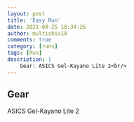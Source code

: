 ```yaml
---
layout: post
title: 'Easy Run'
date: 2021-09-25 18:34:26
author: multishiv19
comments: true
category: [runs]
tags: [Run]
description: |
    Gear: ASICS Gel-Kayano Lite 2<br/>
---
```


## Gear
ASICS Gel-Kayano Lite 2



<div width='100%' class='strava-embed-placeholder' data-embed-type='activity' data-embed-id='6014711422'></div>
<script src='https://strava-embeds.com/embed.js'></script>

